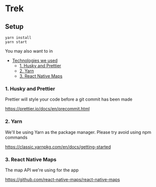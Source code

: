 # Trek

## Setup

```
yarn install
yarn start
```


You may also want to in

- [Technologies we used](#technologies-we-used)
  - [1. Husky and Prettier](#1-husky-and-prettier)
  - [2. Yarn](#2-yarn)
  - [3. React Native Maps](#3-react-native-maps)

### 1. Husky and Prettier

Prettier will style your code before a git commit has been made

https://prettier.io/docs/en/precommit.html

### 2. Yarn

We'll be using Yarn as the package manager. Please try avoid using npm commands

https://classic.yarnpkg.com/en/docs/getting-started

### 3. React Native Maps

The map API we're using for the app

https://github.com/react-native-maps/react-native-maps
